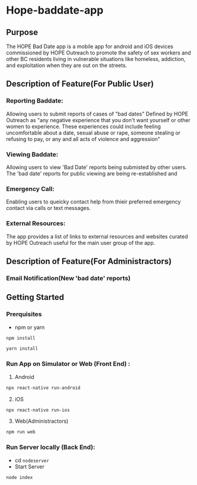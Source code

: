 # Hope-baddate-app
## Purpose
The HOPE Bad Date app is a mobile app for android and iOS devices commissioned by HOPE Outreach to promote the safety of sex workers and other BC residents living in vulnerable situations like homeless, addiction, and exploitation when they are out on the streets.
## Description of Feature(For Public User)
### Reporting Baddate:
Allowing users to submit reports of cases of "bad dates"
Defined by HOPE Outreach as "any negative experience that you don't want yourself or other women to experience. These experiences could include feeling uncomfortable about a date, sexual abuse or rape, someone stealing or refusing to pay, or any and all acts of violence and aggression"
### Viewing Baddate:
Allowing users to view 'Bad Date' reports being submisted by other users.
The 'bad date' reports for public viewing are being re-established and
### Emergency Call:
Enabling users to queicky contact help from thieir preferred emergency contact via calls or text messages. 
### External Resources:
The app provides a list of links to external resources and websites curated by HOPE Outreach useful for the main user group of the app.
## Description of Feature(For Administractors)

### Email Notification(New 'bad date' reports)

## Getting Started

### Prerquisites
* npm or yarn
```sh
npm install
```
```sh
yarn install
```
### Run App on Simulator or Web (Front End) :
1. Android 
```sh
npx react-native run-android
``` 
2. iOS
```sh
npx react-native run-ios
```
3. Web(Administractors)
```sh
npm run web
```
### Run Server locally (Back End):
- cd `nodeserver`
- Start Server
```sh
node index
```
